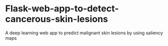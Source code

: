 # Flask-web-app-to-detect-cancerous-skin-lesions
A deep learning web app to predict malignant skin lesions by using saliency maps
